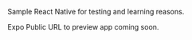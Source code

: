 Sample React Native for testing and learning reasons. 


Expo Public URL to preview app coming soon.